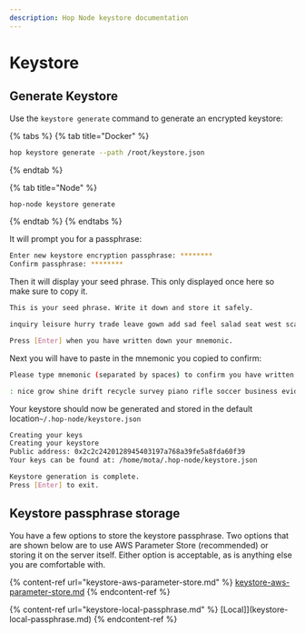 ```yaml
---
description: Hop Node keystore documentation
---
```


# Keystore

## Generate Keystore

Use the `keystore generate` command to generate an encrypted keystore:

{% tabs %}
{% tab title="Docker" %}
```bash
hop keystore generate --path /root/keystore.json
```
{% endtab %}

{% tab title="Node" %}
```bash
hop-node keystore generate
```
{% endtab %}
{% endtabs %}

It will prompt you for a passphrase:

```bash
Enter new keystore encryption passphrase: ********
Confirm passphrase: ********
```

Then it will display your seed phrase. This only displayed once here so make sure to copy it.

```bash
This is your seed phrase. Write it down and store it safely.

inquiry leisure hurry trade leave gown add sad feel salad seat west scare filter swear siege buyer funny detect noble scene index traffic extend

Press [Enter] when you have written down your mnemonic.
```

Next you will have to paste in the mnemonic you copied to confirm:

```bash
Please type mnemonic (separated by spaces) to confirm you have written it down

: nice grow shine drift recycle survey piano rifle soccer business evidence stand pave belt room size neither volume odor sorry ten flash deliver rack
```

Your keystore should now be generated and stored in the default location`~/.hop-node/keystore.json`

```bash
Creating your keys
Creating your keystore
Public address: 0x2c2c2420128945403197a768a39fe5a8fda60f39
Your keys can be found at: /home/mota/.hop-node/keystore.json

Keystore generation is complete.
Press [Enter] to exit.
```

## Keystore passphrase storage

You have a few options to store the keystore passphrase. Two options that are shown below are to use AWS Parameter Store (recommended) or storing it on the server itself. Either option is acceptable, as is anything else you are comfortable with.

{% content-ref url="keystore-aws-parameter-store.md" %}
[keystore-aws-parameter-store.md](keystore-aws-parameter-store.md)
{% endcontent-ref %}

{% content-ref url="keystore-local-passphrase.md" %}
[Local]](keystore-local-passphrase.md)
{% endcontent-ref %}